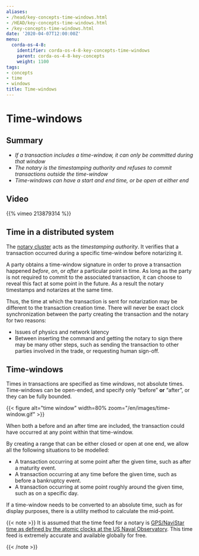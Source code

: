 ```yaml
---
aliases:
- /head/key-concepts-time-windows.html
- /HEAD/key-concepts-time-windows.html
- /key-concepts-time-windows.html
date: '2020-04-07T12:00:00Z'
menu:
  corda-os-4-8:
    identifier: corda-os-4-8-key-concepts-time-windows
    parent: corda-os-4-8-key-concepts
    weight: 1100
tags:
- concepts
- time
- windows
title: Time-windows
---
```



# Time-windows

## Summary

* *If a transaction includes a time-window, it can only be committed during that window*
* *The notary is the timestamping authority and refuses to commit transactions outside the time-window*
* *Time-windows can have a start and end time, or be open at either end*

## Video

{{% vimeo 213879314 %}}

## Time in a distributed system

The [notary cluster](../../../../../en/platform/corda/4.8/open-source/key-concepts-notaries.md) acts as the *timestamping authority*.
It verifies that a transaction occurred during a specific time-window before notarizing it.

A party obtains a time-window signature in order to prove a transaction happened *before*, *on*, or *after* a particular point in time.
As long as the party is not required to commit to the associated transaction, it can choose to reveal this fact at some point in the future. As a result the notary
timestamps and notarizes at the same time.

Thus, the time at which the transaction is sent for notarization may be
different to the transaction creation time. There will never be exact clock synchronization between the party creating the transaction and the notary for two reasons:
* Issues of physics and network latency
* Between inserting the command and getting the notary to sign there may be many other steps, such as sending the transaction to other parties involved in the
trade, or requesting human sign-off.

## Time-windows

Times in transactions are specified as time *windows*, not absolute times. Time-windows can be open-ended, and specify only
“before” **or** “after”, or they can be fully bounded.

{{< figure alt="time window" width=80% zoom="/en/images/time-window.gif" >}}

When both a before and an after time are included, the transaction could have occurred at any point within that time-window.

By creating a range that can be either closed or open at one end, we allow all the following situations to be
modelled:

* A transaction occurring at some point after the given time, such as after a maturity event.
* A transaction occurring at any time before the given time, such as before a bankruptcy event.
* A transaction occurring at some point roughly around the given time, such as on a specific day.

If a time-window needs to be converted to an absolute time, such as for display purposes, there is a utility method to
calculate the mid-point.

{{< note >}}
It is assumed that the time feed for a notary is [GPS/NaviStar time as defined by the atomic
clocks at the US Naval Observatory](https://www.usno.navy.mil/USNO/time/display-clocks/simpletime). This time feed is extremely accurate and available globally for free.

{{< /note >}}
